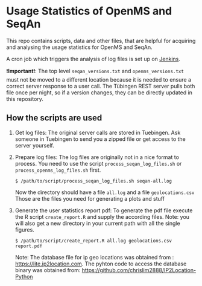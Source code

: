 Usage Statistics of OpenMS and SeqAn
====================================

This repo contains scripts, data and other files, that are helpful for acquiring and analysing the usage statistics for OpenMS and SeqAn.

A cron job which triggers the analysis of log files is set up on [Jenkins](https://abibuilder.informatik.uni-tuebingen.de/jenkins/job/usage_statistics/job/usageStatistics/).

:exclamation:**Important**:exclamation:: The top level `seqan_versions.txt` and `openms_versions.txt` must not be moved to a different location because it is needed to ensure a correct server response to a user call. The Tübingen REST server pulls both file once per night, so if a version changes, they can be directly updated in this repository.

How the scripts are used
------------------------

1. Get log files:
   The original server calls are stored in Tuebingen.
   Ask someone in Tuebingen to send you a zipped file or get access to the server yourself.

2. Prepare log files:
   The log files are originally not in a nice format to process.
   You need to use the script `process_seqan_log_files.sh` or `process_openms_log_files.sh` first.
   ```
   $ /path/to/script/process_seqan_log_files.sh seqan-all.log
   ```
   Now the directory should have a file `all.log` and a file `geolocations.csv`
   Those are the files you need for generating a plots and stuff

3. Generate the user statistics report pdf:
   To generate the pdf file execute the R script `create_report.R` and supply the according files.
   Note: you will also get a new directory in your current path with all the single figures.
   ```
   $ /path/to/script/create_report.R all.log geolocations.csv report.pdf
   ```
   Note: The database file for ip geo locations was obtained from : https://lite.ip2location.com.
   The pyhton code to access the database binary was obtained from: https://github.com/chrislim2888/IP2Location-Python
